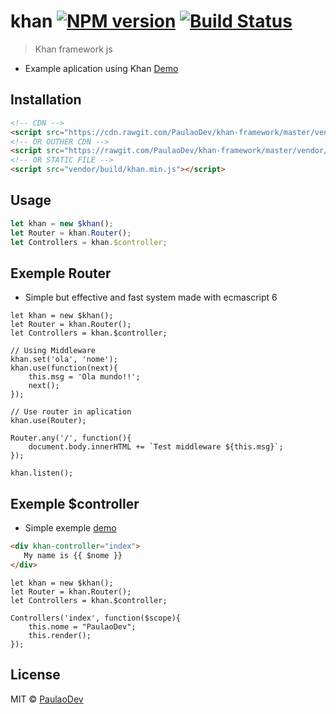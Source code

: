 # khan [![NPM version](https://badge.fury.io/js/khan.svg)](https://npmjs.org/package/khan) [![Build Status](https://travis-ci.org/github.com/khan.svg?branch=master)](https://travis-ci.org/github.com/khan)

> Khan framework js

- Example aplication using Khan [Demo](https://codepen.io/PaulaoDev/pen/jYzeyP)

## Installation

```html
<!-- CDN -->
<script src="https://cdn.rawgit.com/PaulaoDev/khan-framework/master/vendor/build/khan.min.js"></script>
<!-- OR OUTHER CDN -->
<script src="https://rawgit.com/PaulaoDev/khan-framework/master/vendor/build/khan.min.js"></script>
<!-- OR STATIC FILE -->
<script src="vendor/build/khan.min.js"></script>
```

## Usage

```js
let khan = new $khan();
let Router = khan.Router();
let Controllers = khan.$controller;
```

## Exemple Router
- Simple but effective and fast system made with ecmascript 6

```Js
let khan = new $khan();
let Router = khan.Router();
let Controllers = khan.$controller;

// Using Middleware
khan.set('ola', 'nome');
khan.use(function(next){
	this.msg = 'Ola mundo!!';
	next();
});

// Use router in aplication
khan.use(Router);

Router.any('/', function(){
    document.body.innerHTML += `Test middleware ${this.msg}`;
});

khan.listen();

```

## Exemple $controller
- Simple exemple [demo](https://gist.github.com/PaulaoDev/19ab5160dd772ddc25f9feb09e247429)

```html
<div khan-controller="index">
   My name is {{ $nome }}
</div>
```

```Js
let khan = new $khan();
let Router = khan.Router();
let Controllers = khan.$controller;

Controllers('index', function($scope){
    this.nome = "PaulaoDev";
    this.render();
});
```

## License

MIT © [PaulaoDev](jskhanframework@gmail.com)
